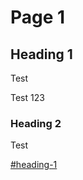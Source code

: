 # Page 1

## Heading 1

Test

Test 123

### Heading 2

Test

[#heading-1](page-2.md#heading-1 "mention")
